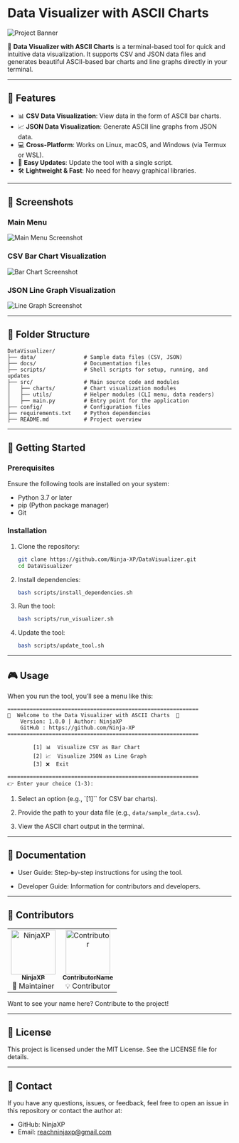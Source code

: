 # Data Visualizer with ASCII Charts

![Project Banner](https://via.placeholder.com/1200x400?text=Data+Visualizer+with+ASCII+Charts)  

🚀 **Data Visualizer with ASCII Charts** is a terminal-based tool for quick and intuitive data visualization. It supports CSV and JSON data files and generates beautiful ASCII-based bar charts and line graphs directly in your terminal.  

---

## 🌟 Features

- 📊 **CSV Data Visualization**: View data in the form of ASCII bar charts.
- 📈 **JSON Data Visualization**: Generate ASCII line graphs from JSON data.
- 💻 **Cross-Platform**: Works on Linux, macOS, and Windows (via Termux or WSL).
- 🔄 **Easy Updates**: Update the tool with a single script.
- 🛠️ **Lightweight & Fast**: No need for heavy graphical libraries.

---

## 📸 Screenshots

### Main Menu
![Main Menu Screenshot](https://via.placeholder.com/800x400?text=Main+Menu+Screenshot)

### CSV Bar Chart Visualization
![Bar Chart Screenshot](https://via.placeholder.com/800x400?text=Bar+Chart+Screenshot)

### JSON Line Graph Visualization
![Line Graph Screenshot](https://via.placeholder.com/800x400?text=Line+Graph+Screenshot)

---

## 📂 Folder Structure

```plaintext
DataVisualizer/
├── data/               # Sample data files (CSV, JSON)
├── docs/               # Documentation files
├── scripts/            # Shell scripts for setup, running, and updates
├── src/                # Main source code and modules
│   ├── charts/         # Chart visualization modules
│   ├── utils/          # Helper modules (CLI menu, data readers)
│   ├── main.py         # Entry point for the application
├── config/             # Configuration files
├── requirements.txt    # Python dependencies
├── README.md           # Project overview
```
---

## 🚀 Getting Started

### Prerequisites

Ensure the following tools are installed on your system:

  - Python 3.7 or later
  - pip (Python package manager)
  - Git

### Installation

1. Clone the repository:
  
    ```bash
    git clone https://github.com/Ninja-XP/DataVisualizer.git
    cd DataVisualizer
    ```

2. Install dependencies:

    ```bash
    bash scripts/install_dependencies.sh
    ```

3. Run the tool:

    ```bash
    bash scripts/run_visualizer.sh
    ```

4. Update the tool:

    ```bash
    bash scripts/update_tool.sh
    ```
---

## 🎮 Usage

When you run the tool, you’ll see a menu like this:

```
============================================================
🌟  Welcome to the Data Visualizer with ASCII Charts  🌟
    Version: 1.0.0 | Author: NinjaXP
    GitHub : https://github.com/Ninja-XP
============================================================

        [1] 📊  Visualize CSV as Bar Chart
        [2] 📈  Visualize JSON as Line Graph
        [3] ❌  Exit

============================================================
👉 Enter your choice (1-3):

```

1. Select an option (e.g., `[1]`` for CSV bar charts).

2. Provide the path to your data file (e.g., `data/sample_data.csv`).

3. View the ASCII chart output in the terminal.

---

## 📖 Documentation

- User Guide: Step-by-step instructions for using the tool.

- Developer Guide: Information for contributors and developers.

---

## 🙌 Contributors

<table> <tr> <td align="center"> <a href="https://github.com/Ninja-XP"> <img src="https://via.placeholder.com/100" width="100px;" alt="NinjaXP"/> <br /> <sub><b>NinjaXP</b></sub> </a> <br /> 🚀 Maintainer </td> <td align="center"> <a href="https://github.com/YourContributor"> <img src="https://via.placeholder.com/100" width="100px;" alt="Contributor"/> <br /> <sub><b>ContributorName</b></sub> </a> <br /> 💡 Contributor </td> </tr> </table>

Want to see your name here? Contribute to the project!

---

## 📄 License
This project is licensed under the MIT License. See the LICENSE file for details.

---

## 💬 Contact

If you have any questions, issues, or feedback, feel free to open an issue in this repository or contact the author at:

   - GitHub: NinjaXP
   - Email: reachninjaxp@gmail.com

